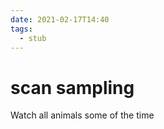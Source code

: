 ```yaml
---
date: 2021-02-17T14:40
tags: 
  - stub
---
```


# scan sampling

Watch all animals some of the time 
